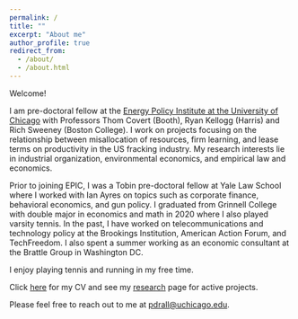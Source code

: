```yaml
---
permalink: /
title: ""
excerpt: "About me"
author_profile: true
redirect_from:
  - /about/
  - /about.html
---
```


Welcome!

I am pre-doctoral fellow at the [Energy Policy Institute at the University of Chicago](https://epic.uchicago.edu/) with Professors Thom Covert (Booth), Ryan Kellogg (Harris) and Rich Sweeney (Boston College). I work on projects focusing on the relationship between misallocation of resources, firm learning, and lease terms on productivity in the US fracking industry. My research interests lie in industrial organization, environmental economics, and empirical law and economics.

Prior to joining EPIC, I was a Tobin pre-doctoral fellow at Yale Law School where I worked with Ian Ayres on topics such as corporate finance, behavioral economics, and gun policy. I graduated from Grinnell College with double major in economics and math in 2020 where I also played varsity tennis. In the past, I have worked on telecommunications and technology policy at the Brookings Institution, American Action Forum, and TechFreedom. I also spent a summer working as an economic consultant at the Brattle Group in Washington DC.

I enjoy playing tennis and running in my free time.

Click [here]({{https://pranjal-drall.github.io}}/files/cv_pd.pdf) for my CV and see my [research](https://pranjal-drall.github.io/publications/) page for active projects.

Please feel free to reach out to me at pdrall@uchicago.edu.
